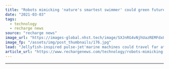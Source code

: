 ```yaml
---
title: "Robots mimicking 'nature's smartest swimmer' could green future offshore wind farms"
date: "2021-03-03"
tags: 
  - technology
  - recharge news
source: "recharge news"
image_url: "https://images-global.nhst.tech/image/SXJnRG4vNjhUazREMFdxUUsxdUV3TU54aGlyNG5nVE1FL1BpZk1MQldsST0=/nhst/binary/a05489f356aa1a5653a32c50ba2e30c9"
image_fp: "/assets/img/post_thumbnails/176.jpg"
lead: "Jellyfish-inspired pulse-jet'marine machines could travel far at high speeds and carry out delicate underwater tasks on project sites, new UK research suggests"
article_url: "https://www.rechargenews.com/technology/robots-mimicking-natures-smartest-swimmer-could-green-future-offshore-wind-farms/2-1-974062"
---
```


---
